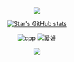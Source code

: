 ## 

<div id="title" align=center>

<p align="center">
<img src="https://capsule-render.vercel.app/api?type=waving&color=timeGradient&height=300&&section=header&text={TITLE}&fontSize=90&fontAlign=50&fontAlignY=30&desc=I am Star!&descAlign=50&descSize=30&descAlignY=60&animation=twinkling" />
</p>



[![Star's GitHub stats](https://github-readme-stats.vercel.app/api?username=380561016&show_icons=true&theme=tokyonight)]([https://b23.tv/iEJTnPp](https://space.bilibili.com/177308205))

[![cpp](https://img.shields.io/badge/code-C++-blue)](https://learn.microsoft.com/zh-cn/cpp/cpp/welcome-back-to-cpp-modern-cpp) 
![爱好](https://img.shields.io/badge/爱好-二次元-red)



<img src="https://moe-counter.glitch.me/get/@star?theme=rule34">

</div>


